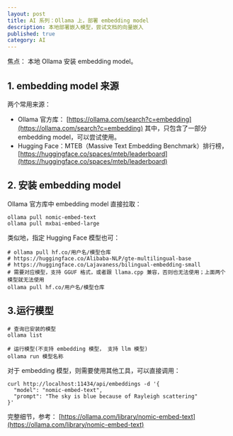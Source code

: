```yaml
---
layout: post
title: AI 系列：Ollama 上，部署 embedding model
description: 本地部署嵌入模型，尝试文档的向量嵌入
published: true
category: AI
---
```


焦点： 本地 Ollama 安装 embedding model。

## 1. embedding model 来源

两个常用来源：

* Ollama 官方库： [https://ollama.com/search?c=embedding](https://ollama.com/search?c=embedding) 其中，只包含了一部分 embedding model，可以尝试使用。
* Hugging Face：MTEB（Massive Text Embedding Benchmark）排行榜， [https://huggingface.co/spaces/mteb/leaderboard](https://huggingface.co/spaces/mteb/leaderboard)


## 2. 安装 embedding model

Ollama 官方库中 embedding model 直接拉取：

```
ollama pull nomic-embed-text
ollama pull mxbai-embed-large
```
类似地，指定 Hugging Face 模型也可：

```
# ollama pull hf.co/用户名/模型仓库
# https://huggingface.co/Alibaba-NLP/gte-multilingual-base
# https://huggingface.co/Lajavaness/bilingual-embedding-small
# 需要对应模型，支持 GGUF 格式，或者跟 llama.cpp 兼容，否则也无法使用；上面两个模型就无法使用
ollama pull hf.co/用户名/模型仓库
```

## 3.运行模型

```
# 查询已安装的模型
ollama list

# 运行模型(不支持 embedding 模型， 支持 llm 模型)
ollama run 模型名称
```

对于 embedding 模型，则需要使用其他工具，可以直接调用：
```
curl http://localhost:11434/api/embeddings -d '{
  "model": "nomic-embed-text",
  "prompt": "The sky is blue because of Rayleigh scattering"
}'
```
完整细节，参考： [https://ollama.com/library/nomic-embed-text](https://ollama.com/library/nomic-embed-text)































[NingG]:    http://ningg.github.io  "NingG"










